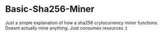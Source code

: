 # Basic-Sha256-Miner

Just a simple explanation of how a sha256 crytocurrency miner functions.
Doesnt actually mine anything. Just consumes resources :)
